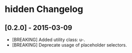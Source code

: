 # hidden Changelog

## [0.2.0] - 2015-03-09

* [BREAKING] Added utility class: u-.
* [BREAKING] Deprecate usage of placeholder selectors.
